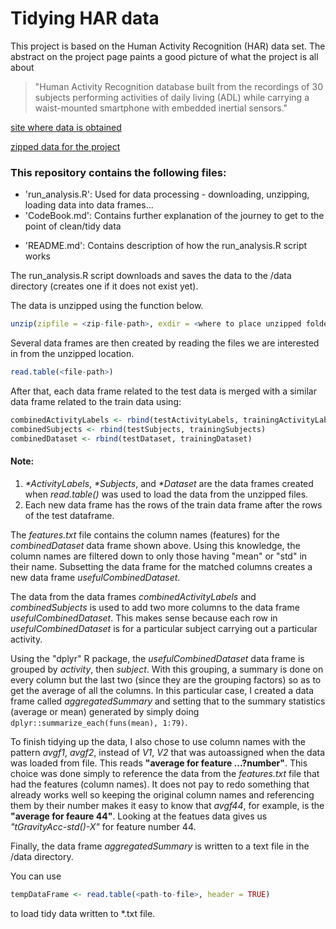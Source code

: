 
# Tidying HAR data

This project is based on the Human Activity Recognition (HAR) data set. The abstract on the project page paints a good picture of what the project is all about
> "Human Activity Recognition database built from the recordings of 30 subjects performing activities of daily living (ADL) 
> while carrying a waist-mounted smartphone with embedded inertial sensors."

[site where data is obtained](http://archive.ics.uci.edu/ml/datasets/Human+Activity+Recognition+Using+Smartphones)

[zipped data for the project](https://d396qusza40orc.cloudfront.net/getdata%2Fprojectfiles%2FUCI%20HAR%20Dataset.zip)



### This repository contains the following files:

* 'run_analysis.R': Used for data processing - downloading, unzipping, loading data into data frames...
* 'CodeBook.md': Contains further explanation of the journey to get to the point of clean/tidy data
+ 'README.md': Contains description of how the run_analysis.R script works


The run_analysis.R script downloads and saves the data to the /data directory (creates one if it does not exist yet).

The data is unzipped using the function below. 
```R
unzip(zipfile = <zip-file-path>, exdir = <where to place unzipped folder and/or files>)
```

Several data frames are then created by reading the files we are interested in from the unzipped location. 
```R
read.table(<file-path>)
```

After that, each data frame related to the test data is merged with a similar data frame related to the train data using: 
```R
combinedActivityLabels <- rbind(testActivityLabels, trainingActivityLabels)
combinedSubjects <- rbind(testSubjects, trainingSubjects)
combinedDataset <- rbind(testDataset, trainingDataset)
```

#### Note:

1. _*ActivityLabels_, _*Subjects_, and _*Dataset_ are the data frames created when _read.table()_ was used to load the data from the unzipped files.
2. Each new data frame has the rows of the train data frame after the rows of the test dataframe.


The _features.txt_ file contains the column names (features) for the _combinedDataset_ data frame shown above. Using this knowledge, the column names are filtered down to only those having "mean" or "std" in their name.
Subsetting the data frame for the matched columns creates a new data frame _usefulCombinedDataset_.

The data from the data frames _combinedActivityLabels_ and _combinedSubjects_ is used to add two more columns to the data frame _usefulCombinedDataset_. This makes sense because each row in _usefulCombinedDataset_ is for a particular subject carrying out a particular activity.

Using the "dplyr" R package, the _usefulCombinedDataset_ data frame is grouped by _activity_, then _subject_. With this grouping, a summary is done on every column but the last two (since they are the grouping factors) so as to get the average of all the columns.
In this particular case, I created a data frame called _aggregatedSummary_ and setting that to the summary statistics (average or mean) generated by simply doing `dplyr::summarize_each(funs(mean), 1:79)`.

To finish tidying up the data, I also chose to use column names with the pattern _avgf1_, _avgf2_, instead of _V1_, _V2_ that was autoassigned when the data was loaded from file. This reads __"average for feature ...?number"__. This choice was done simply to reference the data from the _features.txt_ file that had the features (column names).
It does not pay to redo something that already works well so keeping the original column names and referencing them by their number makes it easy to know that _avgf44_, for example, is the __"average for feaure 44"__. Looking at the featues data gives us _"tGravityAcc-std()-X"_ for feature number 44.

Finally, the data frame _aggregatedSummary_ is written to a text file in the /data directory.

You can use 
```R
tempDataFrame <- read.table(<path-to-file>, header = TRUE)
```
to load tidy data written to *.txt file.





